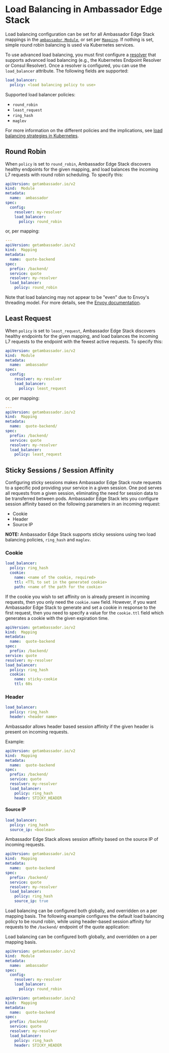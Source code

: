 # Load Balancing in Ambassador Edge Stack

Load balancing configuration can be set for all Ambassador Edge Stack mappings in the [`ambassador Module`](ambassador), or set per [`Mapping`](../../using/mappings#configuring-mappings). If nothing is set, simple round robin balancing is used via Kubernetes services.

To use advanced load balancing, you must first configure a [resolver](../resolvers) that supports advanced load balancing (e.g., the Kubernetes Endpoint Resolver or Consul Resolver). Once a resolver is configured, you can use the `load_balancer` attribute. The following fields are supported:

```yaml
load_balancer:
  policy: <load balancing policy to use>
```

Supported load balancer policies:

- `round_robin`
- `least_request`
- `ring_hash`
- `maglev`

For more information on the different policies and the implications, see [load balancing strategies in Kubernetes](https://blog.getambassador.io/load-balancing-strategies-in-kubernetes-l4-round-robin-l7-round-robin-ring-hash-and-more-6a5b81595d6c).

## Round Robin
When `policy` is set to `round_robin`, Ambassador Edge Stack discovers healthy endpoints for the given mapping, and load balances the incoming L7 requests with round robin scheduling. To specify this:

```yaml
apiVersion: getambassador.io/v2
kind:  Module
metadata:
  name:  ambassador
spec:
  config:
    resolver: my-resolver
    load_balancer:
      policy: round_robin
```

or, per mapping:

```yaml
---
apiVersion: getambassador.io/v2
kind:  Mapping
metadata:
  name:  quote-backend
spec:
  prefix: /backend/
  service: quote
  resolver: my-resolver
  load_balancer:
    policy: round_robin
```

Note that load balancing may not appear to be "even" due to Envoy's threading model. For more details, see the [Envoy documentation](https://www.envoyproxy.io/docs/envoy/latest/faq/load_balancing/concurrency_lb).

## Least Request

When `policy` is set to `least_request`, Ambassador Edge Stack discovers healthy endpoints for the given mapping, and load balances the incoming L7 requests to the endpoint with the fewest active requests. To specify this:

```yaml
apiVersion: getambassador.io/v2
kind:  Module
metadata:
  name:  ambassador
spec:
  config:
    resolver: my-resolver
    load_balancer:
      policy: least_request
```

or, per mapping:

```yaml
---
apiVersion: getambassador.io/v2
kind:  Mapping
metadata:
  name:  quote-backend/
spec:
  prefix: /backend/
  service: quote
  resolver: my-resolver
  load_balancer:
    policy: least_request
```

## Sticky Sessions / Session Affinity

Configuring sticky sessions makes Ambassador Edge Stack route requests to a specific pod providing your service in a given session. One pod serves all requests from a given session, eliminating the need for session data to be transferred between pods. Ambassador Edge Stack lets you configure session affinity based on the following parameters in an incoming request:

- Cookie
- Header
- Source IP

**NOTE:** Ambassador Edge Stack supports sticky sessions using two load balancing policies, `ring_hash` and `maglev`.

### Cookie

```yaml
load_balancer:
  policy: ring_hash
  cookie:
    name: <name of the cookie, required>
    ttl: <TTL to set in the generated cookie>
    path: <name of the path for the cookie>
```

If the cookie you wish to set affinity on is already present in incoming requests, then you only need the `cookie.name` field. However, if you want Ambassador Edge Stack to generate and set a cookie in response to the first request, then you need to specify a value for the `cookie.ttl` field which generates a cookie with the given expiration time.

```yaml
apiVersion: getambassador.io/v2
kind:  Mapping
metadata:
  name:  quote-backend
spec:
  prefix: /backend/
service: quote
resolver: my-resolver
load_balancer:
  policy: ring_hash
  cookie:
    name: sticky-cookie
    ttl: 60s
```

### Header

```yaml
load_balancer:
  policy: ring_hash
  header: <header name>
```

Ambassador allows header based session affinity if the given header is present on incoming requests.

Example:

```yaml
apiVersion: getambassador.io/v2
kind:  Mapping
metadata:
  name:  quote-backend
spec:
  prefix: /backend/
  service: quote
  resolver: my-resolver
  load_balancer:
    policy: ring_hash
    header: STICKY_HEADER
```

#### Source IP

```yaml
load_balancer:
  policy: ring_hash
  source_ip: <boolean>
```

Ambassador Edge Stack allows session affinity based on the source IP of incoming requests.

```yaml
apiVersion: getambassador.io/v2
kind:  Mapping
metadata:
  name:  quote-backend
spec:
  prefix: /backend/
  service: quote
  resolver: my-resolver
  load_balancer:
    policy: ring_hash
    source_ip: true
```

Load balancing can be configured both globally, and overridden on a per mapping basis. The following example configures the default load balancing policy to be round robin, while using header-based session affinity for requests to the `/backend/` endpoint of the quote application:

Load balancing can be configured both globally, and overridden on a per mapping basis.

```yaml
apiVersion: getambassador.io/v2
kind:  Module
metadata:
  name:  ambassador
spec:
  config:
    resolver: my-resolver
    load_balancer:
      policy: round_robin
```

```yaml
apiVersion: getambassador.io/v2
kind:  Mapping
metadata:
  name:  quote-backend
spec:
  prefix: /backend/
  service: quote
  resolver: my-resolver
  load_balancer:
    policy: ring_hash
    header: STICKY_HEADER
```